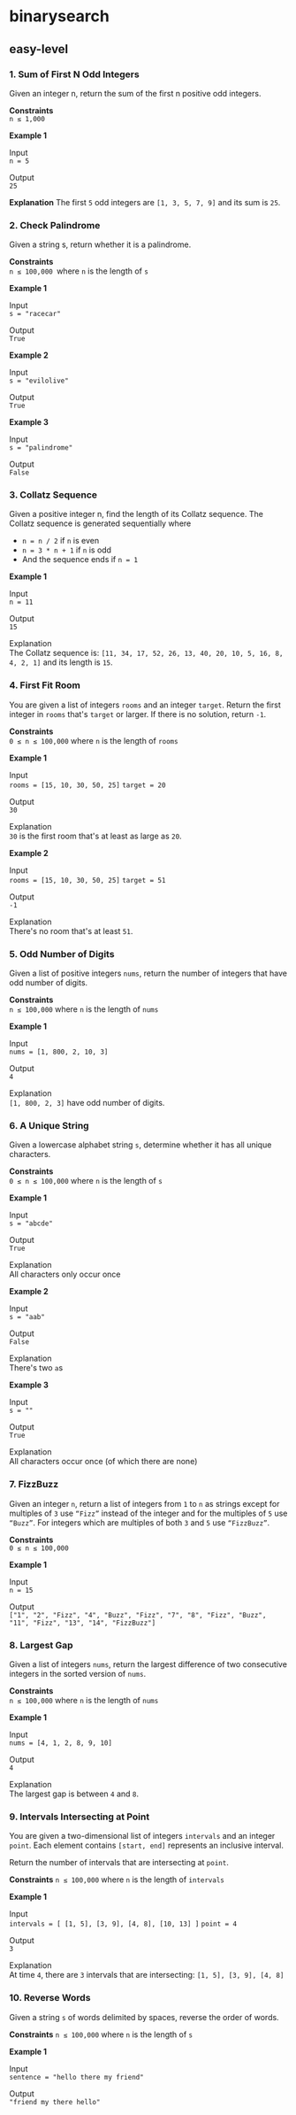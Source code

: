 # binarysearch
## easy-level
### 1. Sum of First N Odd Integers
Given an integer n, return the sum of the first n positive odd integers.

**Constraints**\
`n ≤ 1,000`

**Example 1**

Input\
`n = 5`

Output\
`25`

**Explanation**
The first `5` odd integers are `[1, 3, 5, 7, 9]` and its sum is `25`.

### 2. Check Palindrome
Given a string s, return whether it is a palindrome.

**Constraints**\
`n ≤ 100,000 `where `n` is the length of `s`

**Example 1**

Input\
`s = "racecar"`

Output\
`True`

**Example 2**

Input\
`s = "evilolive"`

Output\
`True`

**Example 3**

Input\
`s = "palindrome"`

Output\
`False`

### 3. Collatz Sequence
Given a positive integer n, find the length of its Collatz sequence. The Collatz sequence is generated sequentially where

- `n = n / 2` if `n` is even
- `n = 3 * n + 1` if `n` is odd
- And the sequence ends if `n = 1`

**Example 1**

Input\
`n = 11`

Output\
`15`

Explanation\
The Collatz sequence is: `[11, 34, 17, 52, 26, 13, 40, 20, 10, 5, 16, 8, 4, 2, 1]` and its length is `15`.


### 4. First Fit Room
You are given a list of integers `rooms` and an integer `target`. Return the first integer in `rooms` that's `target` or larger. If there is no solution, return `-1`.

**Constraints**\
`0 ≤ n ≤ 100,000` where `n` is the length of `rooms`

**Example 1**

Input\
`rooms = [15, 10, 30, 50, 25]`
`target = 20`

Output\
`30`

Explanation\
`30` is the first room that's at least as large as `20`.

**Example 2**

Input\
`rooms = [15, 10, 30, 50, 25]`
`target = 51`

Output\
`-1`

Explanation\
There's no room that's at least `51`.

### 5. Odd Number of Digits
Given a list of positive integers `nums`, return the number of integers that have odd number of digits.

**Constraints**\
`n ≤ 100,000` where `n` is the length of `nums`

**Example 1**

Input\
`nums = [1, 800, 2, 10, 3]`

Output\
`4`

Explanation\
`[1, 800, 2, 3]` have odd number of digits.

### 6. A Unique String
Given a lowercase alphabet string `s`, determine whether it has all unique characters.

**Constraints**\
`0 ≤ n ≤ 100,000` where `n` is the length of `s`

**Example 1**

Input\
`s = "abcde"`

Output\
`True`

Explanation\
All characters only occur once

**Example 2**

Input\
`s = "aab"`

Output\
`False`

Explanation\
There's two `a`s

**Example 3**

Input\
`s = ""`

Output\
`True`

Explanation\
All characters occur once (of which there are none)

### 7. FizzBuzz
Given an integer `n`, return a list of integers from `1` to `n` as strings except for multiples of `3` use `“Fizz”` instead of the integer and for the multiples of `5` use `“Buzz”`. For integers which are multiples of both `3` and `5` use `“FizzBuzz”`.

**Constraints**\
`0 ≤ n ≤ 100,000`

**Example 1**

Input\
`n = 15`

Output\
`["1", "2", "Fizz", "4", "Buzz", "Fizz", "7", "8", "Fizz", "Buzz", "11", "Fizz", "13", "14", "FizzBuzz"]`

### 8. Largest Gap
Given a list of integers `nums`, return the largest difference of two consecutive integers in the sorted version of `nums`.

**Constraints**\
`n ≤ 100,000` where `n` is the length of `nums`

**Example 1**

Input\
`nums = [4, 1, 2, 8, 9, 10]`

Output\
`4`

Explanation\
The largest gap is between `4` and `8`.

### 9. Intervals Intersecting at Point
You are given a two-dimensional list of integers `intervals` and an integer `point`. Each element contains `[start, end]` represents an inclusive interval.

Return the number of intervals that are intersecting at `point`.

**Constraints**
`n ≤ 100,000` where `n` is the length of `intervals`

**Example 1**

Input\
`intervals = [
    [1, 5],
    [3, 9],
    [4, 8],
    [10, 13]
]`
`point = 4`

Output\
`3`

Explanation\
At time `4`, there are `3` intervals that are intersecting: `[1, 5], [3, 9], [4, 8]`

### 10. Reverse Words
Given a string `s` of words delimited by spaces, reverse the order of words.

**Constraints**
`n ≤ 100,000` where `n` is the length of `s`

**Example 1**

Input\
`sentence = "hello there my friend"`

Output\
`"friend my there hello"`